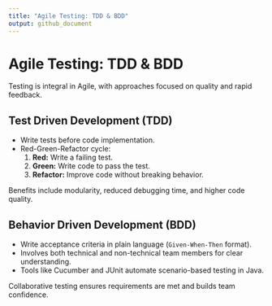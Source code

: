 ```yaml
---
title: "Agile Testing: TDD & BDD"
output: github_document
---
```


# Agile Testing: TDD & BDD

Testing is integral in Agile, with approaches focused on quality and rapid feedback.

## Test Driven Development (TDD)

- Write tests before code implementation.
- Red-Green-Refactor cycle:
  1. **Red:** Write a failing test.
  2. **Green:** Write code to pass the test.
  3. **Refactor:** Improve code without breaking behavior.

Benefits include modularity, reduced debugging time, and higher code quality.

## Behavior Driven Development (BDD)

- Write acceptance criteria in plain language (`Given-When-Then` format).
- Involves both technical and non-technical team members for clear understanding.
- Tools like Cucumber and JUnit automate scenario-based testing in Java.

Collaborative testing ensures requirements are met and builds team confidence.
